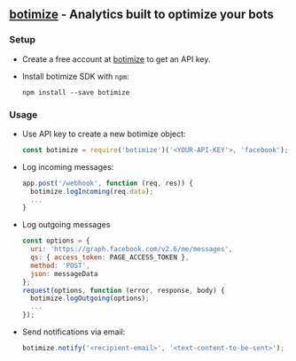 ## [botimize](botimize.io) - Analytics built to optimize your bots

### Setup

* Create a free account at [botimize](botimize.io) to get an API key.
* Install botimize SDK with `npm`:

  ```shell
  npm install --save botimize
  ```

### Usage

- Use API key to create a new botimize object:

  ```javascript
  const botimize = require('botimize')('<YOUR-API-KEY'>, 'facebook');
  ```

- Log incoming messages:

  ```javascript
  app.post('/webhook', function (req, res)) {
    botimize.logIncoming(req.data);
    ...
  }
  ```

- Log outgoing messages

  ```javascript
  const options = {
    uri: 'https://graph.facebook.com/v2.6/me/messages',
    qs: { access_token: PAGE_ACCESS_TOKEN },
    method: 'POST',
    json: messageData
  };
  request(options, function (error, response, body) {
    botimize.logOutgoing(options);
    ...
  });
  ```

- Send notifications via email:

  ```javascript
  botimize.notify('<recipient-email>', '<text-content-to-be-sent>');
  ```

  ​
